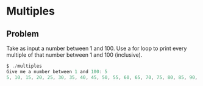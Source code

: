 # Multiples

## Problem
Take as input a number between 1 and 100. Use a for loop to print every multiple of that number between 1 and 100 (inclusive).

```c
$ ./multiples
Give me a number between 1 and 100: 5
5, 10, 15, 20, 25, 30, 35, 40, 45, 50, 55, 60, 65, 70, 75, 80, 85, 90, 95, 100
```
